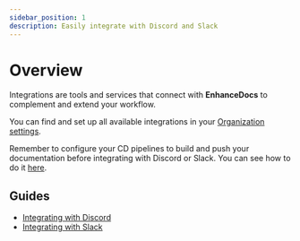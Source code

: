 ```yaml
---
sidebar_position: 1
description: Easily integrate with Discord and Slack
---
```


# Overview

Integrations are tools and services that connect with **EnhanceDocs** to complement and extend your workflow.

You can find and set up all available integrations in your [Organization settings](https://app.enhancedocs.com/settings/integrations).

Remember to configure your CD pipelines to build and push your documentation before integrating with Discord or Slack.
You can see how to do it [here](../getting-started/configure-cd).

## Guides

- [Integrating with Discord](discord.md)
- [Integrating with Slack](slack.md)

